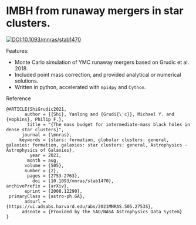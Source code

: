 # IMBH from runaway mergers in star clusters.

[![DOI:10.1093/mnras/stab1470](http://img.shields.io/badge/DOI-10.1093/mnras/stab1470-B31B1B.svg)](https://doi.org/10.1093/mnras/stab1470)

Features:
- Monte Carlo simulation of YMC runaway mergers based on Grudic et al. 2018.
- Included point mass correction, and provided analytical or numerical solutions.
- Written in python, accelerated with `mpi4py` and `Cython`.

Reference

```
@ARTICLE{ShiGrudic2021,
       author = {{Shi}, Yanlong and {Grudi{\'c}}, Michael Y. and {Hopkins}, Philip F.},
        title = "{The mass budget for intermediate-mass black holes in dense star clusters}",
      journal = {\mnras},
     keywords = {stars: formation, globular clusters: general, galaxies: formation, galaxies: star clusters: general, Astrophysics - Astrophysics of Galaxies},
         year = 2021,
        month = aug,
       volume = {505},
       number = {2},
        pages = {2753-2763},
          doi = {10.1093/mnras/stab1470},
archivePrefix = {arXiv},
       eprint = {2008.12290},
 primaryClass = {astro-ph.GA},
       adsurl = {https://ui.adsabs.harvard.edu/abs/2021MNRAS.505.2753S},
      adsnote = {Provided by the SAO/NASA Astrophysics Data System}
}
```
